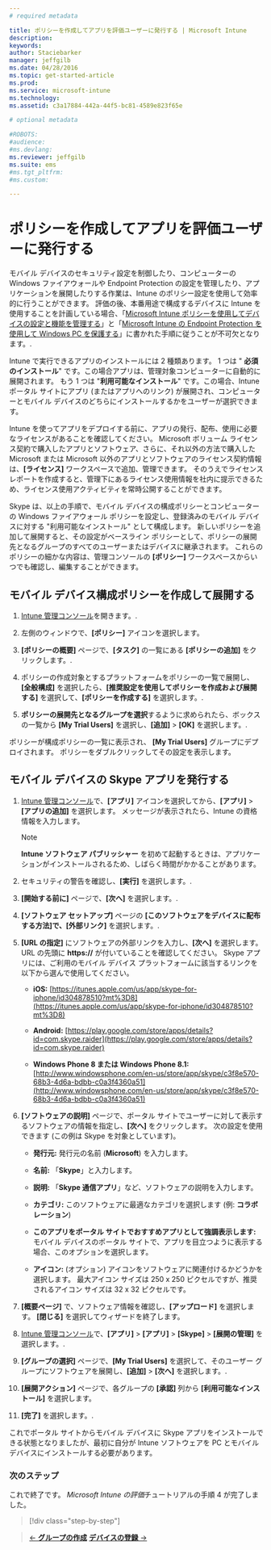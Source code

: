 ```yaml
---
# required metadata

title: ポリシーを作成してアプリを評価ユーザーに発行する | Microsoft Intune
description:
keywords:
author: Staciebarker
manager: jeffgilb
ms.date: 04/28/2016
ms.topic: get-started-article
ms.prod:
ms.service: microsoft-intune
ms.technology:
ms.assetid: c3a17884-442a-44f5-bc81-4589e823f65e

# optional metadata

#ROBOTS:
#audience:
#ms.devlang:
ms.reviewer: jeffgilb
ms.suite: ems
#ms.tgt_pltfrm:
#ms.custom:

---
```



# ポリシーを作成してアプリを評価ユーザーに発行する
モバイル デバイスのセキュリティ設定を制御したり、コンピューターの Windows ファイアウォールや Endpoint Protection の設定を管理したり、アプリケーションを展開したりする作業は、Intune のポリシー設定を使用して効率的に行うことができます。 評価の後、本番用途で構成するデバイスに Intune を使用することを計画している場合、「[Microsoft Intune ポリシーを使用してデバイスの設定と機能を管理する](/intune/deploy-use/manage-settings-and-features-on-your-devices-with-microsoft-intune-policies)」と「[Microsoft Intune の Endpoint Protection を使用して Windows PC を保護する](/intune/deploy-use/help-secure-windows-pcs-with-endpoint-protection-for-microsoft-intune)」に書かれた手順に従うことが不可欠となります。.

Intune で実行できるアプリのインストールには 2 種類あります。 1 つは " **必須のインストール**" です。この場合アプリは、管理対象コンピューターに自動的に展開されます。 もう 1 つは "**利用可能なインストール**" です。この場合、Intune ポータル サイトにアプリ (またはアプリへのリンク) が展開され、コンピューターとモバイル デバイスのどちらにインストールするかをユーザーが選択できます。

Intune を使ってアプリをデプロイする前に、アプリの発行、配布、使用に必要なライセンスがあることを確認してください。 Microsoft ボリューム ライセンス契約で購入したアプリとソフトウェア、さらに、それ以外の方法で購入した Microsoft または Microsoft 以外のアプリとソフトウェアのライセンス契約情報は、**[ライセンス]** ワークスペースで追加、管理できます。 そのうえでライセンス レポートを作成すると、管理下にあるライセンス使用情報を社内に提示できるため、ライセンス使用アクティビティを常時公開することができます。

Skype は、以上の手順で、モバイル デバイスの構成ポリシーとコンピューターの Windows ファイアウォール ポリシーを設定し、登録済みのモバイル デバイスに対する "利用可能なインストール" として構成します。 新しいポリシーを追加して展開すると、その設定がベースライン ポリシーとして、ポリシーの展開先となるグループのすべてのユーザーまたはデバイスに継承されます。 これらのポリシーの細かな内容は、管理コンソールの **[ポリシー]** ワークスペースからいつでも確認し、編集することができます。

## モバイル デバイス構成ポリシーを作成して展開する

1.  [Intune 管理コンソール](https://manage.microsoft.com/)を開きます。.

2.  左側のウィンドウで、**[ポリシー]** アイコンを選択します。

3.  **[ポリシーの概要]** ページで、**[タスク]** の一覧にある **[ポリシーの追加]** をクリックします。.

4.  ポリシーの作成対象とするプラットフォームをポリシーの一覧で展開し、**[全般構成]** を選択したら、**[推奨設定を使用してポリシーを作成および展開する]** を選択して、**[ポリシーを作成する]** を選択します。.

5.  **ポリシーの展開先となるグループを選択**するように求められたら、ボックスの一覧から **[My Trial Users]** を選択し、**[追加]**  &gt;  **[OK]** を選択します。.

ポリシーが構成ポリシーの一覧に表示され、 **[My Trial Users]** グループにデプロイされます。 ポリシーをダブルクリックしてその設定を表示します。

## モバイル デバイスの Skype アプリを発行する

1.  [Intune 管理コンソール](https://manage.microsoft.com/)で、**[アプリ]** アイコンを選択してから、**[アプリ]**  &gt;  **[アプリの追加]** を選択します。 メッセージが表示されたら、Intune の資格情報を入力します。

    > [!NOTE]
    > **Intune ソフトウェア パブリッシャー** を初めて起動するときは、アプリケーションがインストールされるため、しばらく時間がかかることがあります。

2.  セキュリティの警告を確認し、**[実行]** を選択します。.

3.  **[開始する前に]** ページで、**[次へ]** を選択します。.

4.  **[ソフトウェア セットアップ]** ページの **[このソフトウェアをデバイスに配布する方法]**で、**[外部リンク]** を選択します。.

5.  **[URL の指定]** にソフトウェアの外部リンクを入力し、**[次へ]** を選択します。 URL の先頭に **https://** が付いていることを確認してください。 Skype アプリには、ご利用のモバイル デバイス プラットフォームに該当するリンクを以下から選んで使用してください。

    -   **iOS:** [https://itunes.apple.com/us/app/skype-for-iphone/id304878510?mt%3D8](https://itunes.apple.com/us/app/skype-for-iphone/id304878510?mt%3D8)

    -   **Android:** [https://play.google.com/store/apps/details?id=com.skype.raider](https://play.google.com/store/apps/details?id=com.skype.raider)

    -   **Windows Phone 8 または Windows Phone 8.1:** [http://www.windowsphone.com/en-us/store/app/skype/c3f8e570-68b3-4d6a-bdbb-c0a3f4360a51](http://www.windowsphone.com/en-us/store/app/skype/c3f8e570-68b3-4d6a-bdbb-c0a3f4360a51)

6.  **[ソフトウェアの説明]** ページで、ポータル サイトでユーザーに対して表示するソフトウェアの情報を指定し、**[次へ]** をクリックします。 次の設定を使用できます (この例は Skype を対象としています)。

    -   **発行元:** 発行元の名前 (**Microsoft**) を入力します。

    -   **名前:** 「**Skype**」と入力します。

    -   **説明:** 「**Skype 通信アプリ**」など、ソフトウェアの説明を入力します。

    -   **カテゴリ:** このソフトウェアに最適なカテゴリを選択します (例: **コラボレーション**)

    -   **このアプリをポータル サイトでおすすめアプリとして強調表示します:** モバイル デバイスのポータル サイトで、アプリを目立つように表示する場合、このオプションを選択します。

    -   **アイコン:**  (オプション) アイコンをソフトウェアに関連付けるかどうかを選択します。 最大アイコン サイズは 250 x 250 ピクセルですが、推奨されるアイコン サイズは 32 x 32 ピクセルです。

7.  **[概要ページ]** で、ソフトウェア情報を確認し、**[アップロード]** を選択します。 **[閉じる]** を選択してウィザードを終了します。

8.  [Intune 管理コンソール](https://manage.microsoft.com/)で、**[アプリ]** &gt; **[アプリ]** &gt; **[Skype]** &gt; **[展開の管理]** を選択します。.

9. **[グループの選択]** ページで、**[My Trial Users]** を選択して、そのユーザー グループにソフトウェアを展開し、**[追加]** &gt; **[次へ]** を選択します。.

10. **[展開アクション]** ページで、各グループの **[承認]** 列から **[利用可能なインストール]** を選択します。

11. **[完了]** を選択します。.

これでポータル サイトからモバイル デバイスに Skype アプリをインストールできる状態となりましたが、最初に自分が Intune ソフトウェアを PC とモバイル デバイスにインストールする必要があります。

### 次のステップ
これで終了です。 *Microsoft Intune の評価*チュートリアルの手順 4 が完了しました。

>[!div class="step-by-step"]

>[&larr; **グループの作成**](.\get-started-with-a-30-day-trial-of-microsoft-intune-step-3.md)     [**デバイスの登録** &rarr;](.\get-started-with-a-30-day-trial-of-microsoft-intune-step-5.md)  


<!--HONumber=May16_HO1-->


